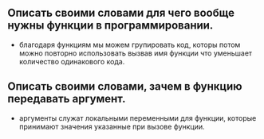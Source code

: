 ## Описать своими словами для чего вообще нужны функции в программировании.
- благодаря функциям мы можем групировать код, которы потом можно повторно использовать вызвав имя функции что уменьшает количество одинакового кода.
## Описать своими словами, зачем в функцию передавать аргумент.
- аргументы служат локальными переменными для функции, которые принимают значения указанные при вызове функции.
